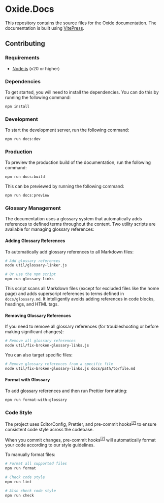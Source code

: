 # Oxide.Docs

This repository contains the source files for the Oxide documentation. The documentation is built using [VitePress](https://vitepress.dev/).

## Contributing

### Requirements

- [Node.js](https://nodejs.org/) (v20 or higher)

### Dependencies

To get started, you will need to install the dependencies. You can do this by running the following command:

```bash
npm install
```

### Development

To start the development server, run the following command:

```bash
npm run docs:dev
```

### Production

To preview the production build of the documentation, run the following command:

```bash
npm run docs:build
```

This can be previewed by running the following command:

```bash
npm run docs:preview
```

### Glossary Management

The documentation uses a glossary system that automatically adds references to defined terms throughout the content. Two utility scripts are available for managing glossary references:

#### Adding Glossary References

To automatically add glossary references to all Markdown files:

```bash
# Add glossary references
node util/glossary-linker.js

# Or use the npm script
npm run glossary-links
```

This script scans all Markdown files (except for excluded files like the home page) and adds superscript references to terms defined in `docs/glossary.md`. It intelligently avoids adding references in code blocks, headings, and HTML tags.

#### Removing Glossary References

If you need to remove all glossary references (for troubleshooting or before making significant changes):

```bash
# Remove all glossary references
node util/fix-broken-glossary-links.js
```

You can also target specific files:

```bash
# Remove glossary references from a specific file
node util/fix-broken-glossary-links.js docs/path/to/file.md
```

#### Format with Glossary

To add glossary references and then run Prettier formatting:

```bash
npm run format-with-glossary
```

### Code Style

The project uses EditorConfig, Prettier, and pre-commit hooks<sup><a href="/glossary#hooks">[7]</a></sup> to ensure consistent code style across the codebase.

When you commit changes, pre-commit hooks<sup><a href="/glossary#hooks">[7]</a></sup> will automatically format your code according to our style guidelines.

To manually format files:

```bash
# Format all supported files
npm run format

# Check code style
npm run lint

# Also check code style
npm run check
```
